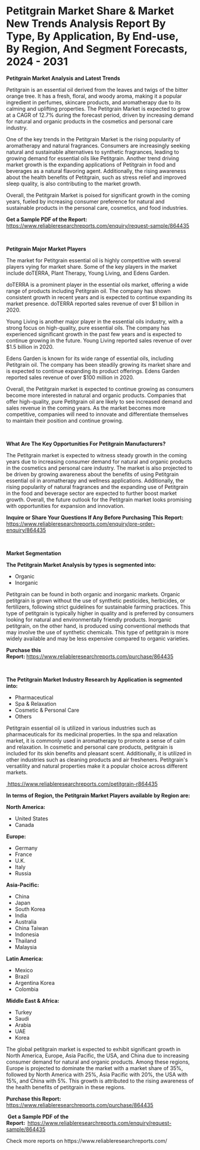 <p><h1>Petitgrain Market Share & Market New Trends Analysis Report By Type, By Application, By End-use, By Region, And Segment Forecasts, 2024 - 2031</h1></p><p><strong>Petitgrain Market Analysis and Latest Trends</strong></p>
<p><p>Petitgrain is an essential oil derived from the leaves and twigs of the bitter orange tree. It has a fresh, floral, and woody aroma, making it a popular ingredient in perfumes, skincare products, and aromatherapy due to its calming and uplifting properties. The Petitgrain Market is expected to grow at a CAGR of 12.7% during the forecast period, driven by increasing demand for natural and organic products in the cosmetics and personal care industry.</p><p>One of the key trends in the Petitgrain Market is the rising popularity of aromatherapy and natural fragrances. Consumers are increasingly seeking natural and sustainable alternatives to synthetic fragrances, leading to growing demand for essential oils like Petitgrain. Another trend driving market growth is the expanding applications of Petitgrain in food and beverages as a natural flavoring agent. Additionally, the rising awareness about the health benefits of Petitgrain, such as stress relief and improved sleep quality, is also contributing to the market growth.</p><p>Overall, the Petitgrain Market is poised for significant growth in the coming years, fueled by increasing consumer preference for natural and sustainable products in the personal care, cosmetics, and food industries.</p></p>
<p><strong>Get a Sample PDF of the Report:&nbsp;</strong> <a href="https://www.reliableresearchreports.com/enquiry/request-sample/864435">https://www.reliableresearchreports.com/enquiry/request-sample/864435</a></p>
<p>&nbsp;</p>
<p><strong>Petitgrain Major Market Players</strong></p>
<p><p>The market for Petitgrain essential oil is highly competitive with several players vying for market share. Some of the key players in the market include doTERRA, Plant Therapy, Young Living, and Edens Garden.</p><p>doTERRA is a prominent player in the essential oils market, offering a wide range of products including Petitgrain oil. The company has shown consistent growth in recent years and is expected to continue expanding its market presence. doTERRA reported sales revenue of over $1 billion in 2020.</p><p>Young Living is another major player in the essential oils industry, with a strong focus on high-quality, pure essential oils. The company has experienced significant growth in the past few years and is expected to continue growing in the future. Young Living reported sales revenue of over $1.5 billion in 2020.</p><p>Edens Garden is known for its wide range of essential oils, including Petitgrain oil. The company has been steadily growing its market share and is expected to continue expanding its product offerings. Edens Garden reported sales revenue of over $100 million in 2020.</p><p>Overall, the Petitgrain market is expected to continue growing as consumers become more interested in natural and organic products. Companies that offer high-quality, pure Petitgrain oil are likely to see increased demand and sales revenue in the coming years. As the market becomes more competitive, companies will need to innovate and differentiate themselves to maintain their position and continue growing.</p></p>
<p>&nbsp;</p>
<p><strong>What Are The Key Opportunities For Petitgrain Manufacturers?</strong></p>
<p><p>The Petitgrain market is expected to witness steady growth in the coming years due to increasing consumer demand for natural and organic products in the cosmetics and personal care industry. The market is also projected to be driven by growing awareness about the benefits of using Petitgrain essential oil in aromatherapy and wellness applications. Additionally, the rising popularity of natural fragrances and the expanding use of Petitgrain in the food and beverage sector are expected to further boost market growth. Overall, the future outlook for the Petitgrain market looks promising with opportunities for expansion and innovation.</p></p>
<p><strong>Inquire or Share Your Questions If Any Before Purchasing This Report:</strong> <a href="https://www.reliableresearchreports.com/enquiry/pre-order-enquiry/864435">https://www.reliableresearchreports.com/enquiry/pre-order-enquiry/864435</a></p>
<p>&nbsp;</p>
<p><strong>Market Segmentation</strong></p>
<p><strong>The Petitgrain Market Analysis by types is segmented into:</strong></p>
<p><ul><li>Organic</li><li>Inorganic</li></ul></p>
<p><p>Petitgrain can be found in both organic and inorganic markets. Organic petitgrain is grown without the use of synthetic pesticides, herbicides, or fertilizers, following strict guidelines for sustainable farming practices. This type of petitgrain is typically higher in quality and is preferred by consumers looking for natural and environmentally friendly products. Inorganic petitgrain, on the other hand, is produced using conventional methods that may involve the use of synthetic chemicals. This type of petitgrain is more widely available and may be less expensive compared to organic varieties.</p></p>
<p><strong>Purchase this Report:&nbsp;</strong><a href="https://www.reliableresearchreports.com/purchase/864435">https://www.reliableresearchreports.com/purchase/864435</a></p>
<p>&nbsp;</p>
<p><strong>The Petitgrain Market Industry Research by Application is segmented into:</strong></p>
<p><ul><li>Pharmaceutical</li><li>Spa & Relaxation</li><li>Cosmetic & Personal Care</li><li>Others</li></ul></p>
<p><p>Petitgrain essential oil is utilized in various industries such as pharmaceuticals for its medicinal properties. In the spa and relaxation market, it is commonly used in aromatherapy to promote a sense of calm and relaxation. In cosmetic and personal care products, petitgrain is included for its skin benefits and pleasant scent. Additionally, it is utilized in other industries such as cleaning products and air fresheners. Petitgrain's versatility and natural properties make it a popular choice across different markets.</p></p>
<p><a href="https://www.reliableresearchreports.com/petitgrain-r864435">&nbsp;https://www.reliableresearchreports.com/petitgrain-r864435</a></p>
<p><strong>In terms of Region, the Petitgrain Market Players available by Region are:</strong></p>
<p>
    <p> <strong> North America: </strong>
        <ul>
            <li>United States</li>
            <li>Canada</li>
        </ul>
        </p> 
    <p> <strong> Europe: </strong>
        <ul>
            <li>Germany</li>
            <li>France</li>
            <li>U.K.</li>
            <li>Italy</li>
            <li>Russia</li>
        </ul>
        </p> 
    <p> <strong> Asia-Pacific: </strong>
        <ul>
            <li>China</li>
            <li>Japan</li>
            <li>South Korea</li>
            <li>India</li>
            <li>Australia</li>
            <li>China Taiwan</li>
            <li>Indonesia</li>
            <li>Thailand</li>
            <li>Malaysia</li>
        </ul>
        </p> 
    <p> <strong> Latin America: </strong>
        <ul>
            <li>Mexico</li>
            <li>Brazil</li>
            <li>Argentina Korea</li>
            <li>Colombia</li>
        </ul>
        </p> 
    <p> <strong> Middle East & Africa: </strong>
        <ul>
            <li>Turkey</li>
            <li>Saudi</li>
            <li>Arabia</li>
            <li>UAE</li>
            <li>Korea</li>
        </ul>
    </p>
    </p>
<p><p>The global petitgrain market is expected to exhibit significant growth in North America, Europe, Asia Pacific, the USA, and China due to increasing consumer demand for natural and organic products. Among these regions, Europe is projected to dominate the market with a market share of 35%, followed by North America with 25%, Asia Pacific with 20%, the USA with 15%, and China with 5%. This growth is attributed to the rising awareness of the health benefits of petitgrain in these regions.</p></p>
<p><strong>Purchase this Report: </strong><a href="https://www.reliableresearchreports.com/purchase/864435">https://www.reliableresearchreports.com/purchase/864435</a></p>
<p>&nbsp;<strong>Get a Sample PDF of the Report:&nbsp;&nbsp;</strong><a href="https://www.reliableresearchreports.com/enquiry/request-sample/864435">https://www.reliableresearchreports.com/enquiry/request-sample/864435</a></p>
<p><strong></strong></p>
<p>Check more reports on https://www.reliableresearchreports.com/</p>